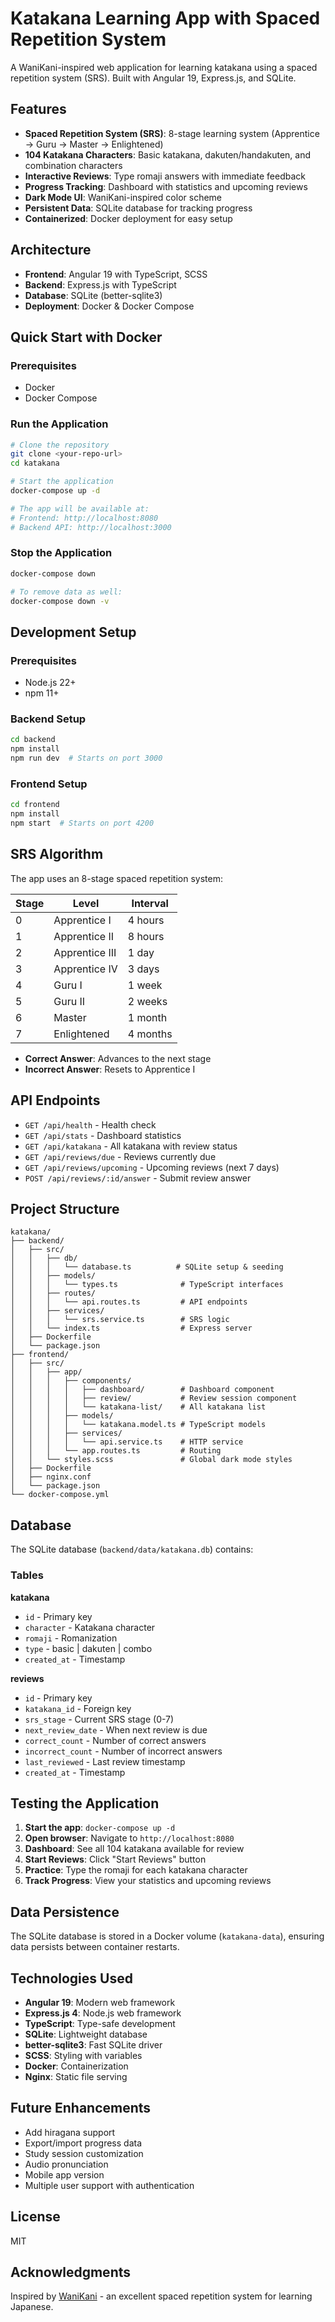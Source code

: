 # Katakana Learning App with Spaced Repetition System

A WaniKani-inspired web application for learning katakana using a spaced repetition system (SRS). Built with Angular 19, Express.js, and SQLite.

## Features

- **Spaced Repetition System (SRS)**: 8-stage learning system (Apprentice → Guru → Master → Enlightened)
- **104 Katakana Characters**: Basic katakana, dakuten/handakuten, and combination characters
- **Interactive Reviews**: Type romaji answers with immediate feedback
- **Progress Tracking**: Dashboard with statistics and upcoming reviews
- **Dark Mode UI**: WaniKani-inspired color scheme
- **Persistent Data**: SQLite database for tracking progress
- **Containerized**: Docker deployment for easy setup

## Architecture

- **Frontend**: Angular 19 with TypeScript, SCSS
- **Backend**: Express.js with TypeScript
- **Database**: SQLite (better-sqlite3)
- **Deployment**: Docker & Docker Compose

## Quick Start with Docker

### Prerequisites
- Docker
- Docker Compose

### Run the Application

```bash
# Clone the repository
git clone <your-repo-url>
cd katakana

# Start the application
docker-compose up -d

# The app will be available at:
# Frontend: http://localhost:8080
# Backend API: http://localhost:3000
```

### Stop the Application

```bash
docker-compose down

# To remove data as well:
docker-compose down -v
```

## Development Setup

### Prerequisites
- Node.js 22+
- npm 11+

### Backend Setup

```bash
cd backend
npm install
npm run dev  # Starts on port 3000
```

### Frontend Setup

```bash
cd frontend
npm install
npm start  # Starts on port 4200
```

## SRS Algorithm

The app uses an 8-stage spaced repetition system:

| Stage | Level | Interval |
|-------|-------|----------|
| 0 | Apprentice I | 4 hours |
| 1 | Apprentice II | 8 hours |
| 2 | Apprentice III | 1 day |
| 3 | Apprentice IV | 3 days |
| 4 | Guru I | 1 week |
| 5 | Guru II | 2 weeks |
| 6 | Master | 1 month |
| 7 | Enlightened | 4 months |

- **Correct Answer**: Advances to the next stage
- **Incorrect Answer**: Resets to Apprentice I

## API Endpoints

- `GET /api/health` - Health check
- `GET /api/stats` - Dashboard statistics
- `GET /api/katakana` - All katakana with review status
- `GET /api/reviews/due` - Reviews currently due
- `GET /api/reviews/upcoming` - Upcoming reviews (next 7 days)
- `POST /api/reviews/:id/answer` - Submit review answer

## Project Structure

```
katakana/
├── backend/
│   ├── src/
│   │   ├── db/
│   │   │   └── database.ts          # SQLite setup & seeding
│   │   ├── models/
│   │   │   └── types.ts              # TypeScript interfaces
│   │   ├── routes/
│   │   │   └── api.routes.ts         # API endpoints
│   │   ├── services/
│   │   │   └── srs.service.ts        # SRS logic
│   │   └── index.ts                  # Express server
│   ├── Dockerfile
│   └── package.json
├── frontend/
│   ├── src/
│   │   ├── app/
│   │   │   ├── components/
│   │   │   │   ├── dashboard/        # Dashboard component
│   │   │   │   ├── review/           # Review session component
│   │   │   │   └── katakana-list/    # All katakana list
│   │   │   ├── models/
│   │   │   │   └── katakana.model.ts # TypeScript models
│   │   │   ├── services/
│   │   │   │   └── api.service.ts    # HTTP service
│   │   │   └── app.routes.ts         # Routing
│   │   └── styles.scss               # Global dark mode styles
│   ├── Dockerfile
│   ├── nginx.conf
│   └── package.json
└── docker-compose.yml
```

## Database

The SQLite database (`backend/data/katakana.db`) contains:

### Tables

**katakana**
- `id` - Primary key
- `character` - Katakana character
- `romaji` - Romanization
- `type` - basic | dakuten | combo
- `created_at` - Timestamp

**reviews**
- `id` - Primary key
- `katakana_id` - Foreign key
- `srs_stage` - Current SRS stage (0-7)
- `next_review_date` - When next review is due
- `correct_count` - Number of correct answers
- `incorrect_count` - Number of incorrect answers
- `last_reviewed` - Last review timestamp
- `created_at` - Timestamp

## Testing the Application

1. **Start the app**: `docker-compose up -d`
2. **Open browser**: Navigate to `http://localhost:8080`
3. **Dashboard**: See all 104 katakana available for review
4. **Start Reviews**: Click "Start Reviews" button
5. **Practice**: Type the romaji for each katakana character
6. **Track Progress**: View your statistics and upcoming reviews

## Data Persistence

The SQLite database is stored in a Docker volume (`katakana-data`), ensuring data persists between container restarts.

## Technologies Used

- **Angular 19**: Modern web framework
- **Express.js 4**: Node.js web framework
- **TypeScript**: Type-safe development
- **SQLite**: Lightweight database
- **better-sqlite3**: Fast SQLite driver
- **SCSS**: Styling with variables
- **Docker**: Containerization
- **Nginx**: Static file serving

## Future Enhancements

- Add hiragana support
- Export/import progress data
- Study session customization
- Audio pronunciation
- Mobile app version
- Multiple user support with authentication

## License

MIT

## Acknowledgments

Inspired by [WaniKani](https://www.wanikani.com/) - an excellent spaced repetition system for learning Japanese.
